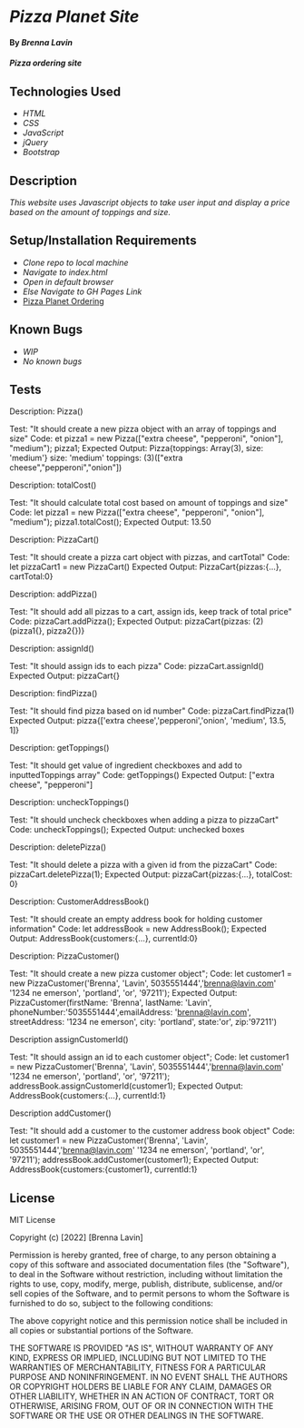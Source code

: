 # _Pizza Planet Site_

#### By _**Brenna Lavin**_

#### _Pizza ordering site_

## Technologies Used

* _HTML_
* _CSS_
* _JavaScript_
* _jQuery_
* _Bootstrap_

## Description

_This website uses Javascript objects to take user input and display a price based on the amount of toppings and size._

## Setup/Installation Requirements

* _Clone repo to local machine_
* _Navigate to index.html_
* _Open in default browser_
* _Else Navigate to GH Pages Link_
* [Pizza Planet Ordering](https://lavinbrenna.github.io/pizza-parlor/)

## Known Bugs

* _WIP_
* _No known bugs_

## Tests

Description: Pizza()

Test: "It should create a new pizza object with an array of toppings and size"
Code:
et pizza1 = new Pizza(["extra cheese", "pepperoni", "onion"], "medium");
pizza1;
Expected Output:
Pizza{toppings: Array(3), size: 'medium'}
size: 'medium'
toppings: (3)(["extra cheese","pepperoni","onion"])

Description: totalCost()

Test: "It should calculate total cost based on amount of toppings and size"
Code:
let pizza1 = new Pizza(["extra cheese", "pepperoni", "onion"], "medium");
pizza1.totalCost();
Expected Output:
13.50

Description: PizzaCart()

Test: "It should create a pizza cart object with pizzas, and cartTotal"
Code:
let pizzaCart1 = new PizzaCart()
Expected Output:
PizzaCart{pizzas:{...}, cartTotal:0}

Description: addPizza()

Test: "It should add all pizzas to a cart, assign ids, keep track of total price"
Code:
pizzaCart.addPizza();
Expected Output:
pizzaCart{pizzas: (2)(pizza1{}, pizza2{})}

Description: assignId()

Test: "It should assign ids to each pizza"
Code:
pizzaCart.assignId()
Expected Output:
pizzaCart{}

Description: findPizza()

Test: "It should find pizza based on id number"
Code:
pizzaCart.findPizza(1)
Expected Output:
pizza{['extra cheese','pepperoni','onion', 'medium', 13.5, 1]}

Description: getToppings()

Test: "It should get value of ingredient checkboxes and add to inputtedToppings array"
Code:
getToppings()
Expected Output:
["extra cheese", "pepperoni"]

Description: uncheckToppings()

Test: "It should uncheck checkboxes when adding a pizza to pizzaCart"
Code:
uncheckToppings();
Expected Output:
unchecked boxes

Description: deletePizza()

Test: "It should delete a pizza with a given id from the pizzaCart"
Code:
pizzaCart.deletePizza(1);
Expected Output:
pizzaCart{pizzas:{...}, totalCost: 0}

Description: CustomerAddressBook()

Test: "It should create an empty address book for holding customer information"
Code:
let addressBook = new AddressBook();
Expected Output:
AddressBook{customers:{...}, currentId:0}

Description: PizzaCustomer()

Test: "It should create a new pizza customer object";
Code:
let customer1 = new PizzaCustomer('Brenna', 'Lavin', 5035551444','brenna@lavin.com' '1234 ne emerson', 'portland', 'or', '97211');
Expected Output:
PizzaCustomer(firstName: 'Brenna', lastName: 'Lavin', phoneNumber:'5035551444',emailAddress: 'brenna@lavin.com', streetAddress: '1234 ne emerson', city: 'portland', state:'or', zip:'97211')

Description assignCustomerId()

Test: "It should assign an id to each customer object";
Code:
let customer1 = new PizzaCustomer('Brenna', 'Lavin', 5035551444','brenna@lavin.com' '1234 ne emerson', 'portland', 'or', '97211');
addressBook.assignCustomerId(customer1);
Expected Output:
AddressBook{customers:{...}, currentId:1}

Description addCustomer()

Test: "It should add a customer to the customer address book object"
Code:
let customer1 = new PizzaCustomer('Brenna', 'Lavin', 5035551444','brenna@lavin.com' '1234 ne emerson', 'portland', 'or', '97211');
addressBook.addCustomer(customer1);
Expected Output:
AddressBook{customers:{customer1}, currentId:1}
## License

MIT License

Copyright (c) [2022] [Brenna Lavin]

Permission is hereby granted, free of charge, to any person obtaining a copy
of this software and associated documentation files (the "Software"), to deal
in the Software without restriction, including without limitation the rights
to use, copy, modify, merge, publish, distribute, sublicense, and/or sell
copies of the Software, and to permit persons to whom the Software is
furnished to do so, subject to the following conditions:

The above copyright notice and this permission notice shall be included in all
copies or substantial portions of the Software.

THE SOFTWARE IS PROVIDED "AS IS", WITHOUT WARRANTY OF ANY KIND, EXPRESS OR
IMPLIED, INCLUDING BUT NOT LIMITED TO THE WARRANTIES OF MERCHANTABILITY,
FITNESS FOR A PARTICULAR PURPOSE AND NONINFRINGEMENT. IN NO EVENT SHALL THE
AUTHORS OR COPYRIGHT HOLDERS BE LIABLE FOR ANY CLAIM, DAMAGES OR OTHER
LIABILITY, WHETHER IN AN ACTION OF CONTRACT, TORT OR OTHERWISE, ARISING FROM,
OUT OF OR IN CONNECTION WITH THE SOFTWARE OR THE USE OR OTHER DEALINGS IN THE
SOFTWARE.

